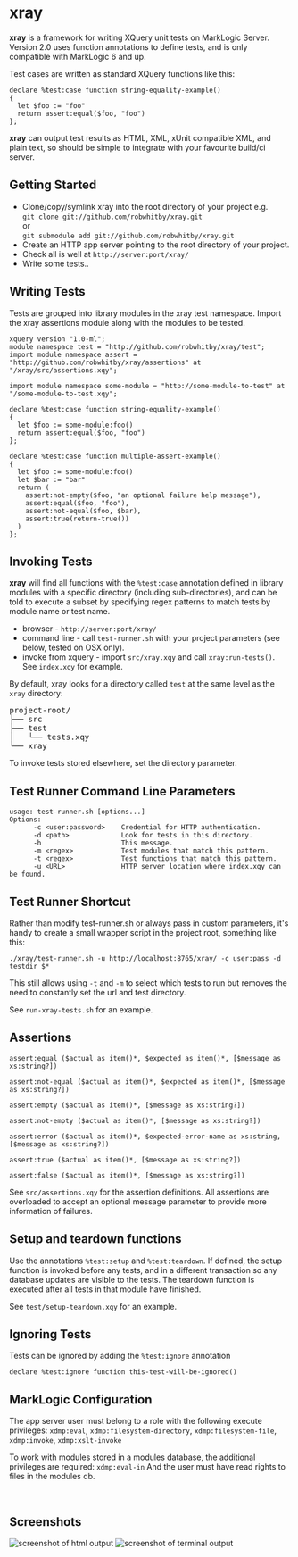 # xray

**xray** is a framework for writing XQuery unit tests on MarkLogic Server. Version 2.0 uses function annotations to define tests, and is only compatible with MarkLogic 6 and up.

Test cases are written as standard XQuery functions like this:  

```xquery
declare %test:case function string-equality-example()
{
  let $foo := "foo"
  return assert:equal($foo, "foo")
};
```

**xray** can output test results as HTML, XML, xUnit compatible XML, and plain text, so should be simple to integrate with your favourite build/ci server.

## Getting Started
* Clone/copy/symlink xray into the root directory of your project e.g.<br/>
`git clone git://github.com/robwhitby/xray.git`  
or  
`git submodule add git://github.com/robwhitby/xray.git` 
* Create an HTTP app server pointing to the root directory of your project.
* Check all is well at `http://server:port/xray/`
* Write some tests..


## Writing Tests
Tests are grouped into library modules in the xray test namespace. Import the xray assertions module along with the modules to be tested.

```xquery
xquery version "1.0-ml";
module namespace test = "http://github.com/robwhitby/xray/test";
import module namespace assert = "http://github.com/robwhitby/xray/assertions" at "/xray/src/assertions.xqy";

import module namespace some-module = "http://some-module-to-test" at "/some-module-to-test.xqy";

declare %test:case function string-equality-example()
{
  let $foo := some-module:foo()
  return assert:equal($foo, "foo")
};

declare %test:case function multiple-assert-example()
{
  let $foo := some-module:foo()
  let $bar := "bar"
  return (
    assert:not-empty($foo, "an optional failure help message"),
    assert:equal($foo, "foo"),
    assert:not-equal($foo, $bar),
    assert:true(return-true())
  )
};
```


## Invoking Tests
**xray** will find all functions with the `%test:case` annotation defined in library modules with a specific directory (including sub-directories), and can be told to execute a subset by specifying regex patterns to match tests by module name or test name.

* browser - `http://server:port/xray/`
* command line - call `test-runner.sh` with your project parameters (see below, tested on OSX only).
* invoke from xquery - import `src/xray.xqy` and call `xray:run-tests()`. See `index.xqy` for example.

By default, xray looks for a directory called `test` at the same level as the `xray` directory:
<pre>
project-root/
├── src
├── test
│   └── tests.xqy
└── xray
</pre>

To invoke tests stored elsewhere, set the directory parameter.


## Test Runner Command Line Parameters
```shell
usage: test-runner.sh [options...]
Options:
      -c <user:password>    Credential for HTTP authentication.
      -d <path>             Look for tests in this directory.
      -h                    This message.
      -m <regex>            Test modules that match this pattern.
      -t <regex>            Test functions that match this pattern.
      -u <URL>              HTTP server location where index.xqy can be found.
```

## Test Runner Shortcut
Rather than modify test-runner.sh or always pass in custom parameters, it's handy to create a small wrapper script in the project root, something like this:

```shell
./xray/test-runner.sh -u http://localhost:8765/xray/ -c user:pass -d testdir $*
```

This still allows using `-t` and `-m` to select which tests to run but removes the need to constantly set the url and test directory.

See `run-xray-tests.sh` for an example.


## Assertions
```xquery
assert:equal ($actual as item()*, $expected as item()*, [$message as xs:string?])

assert:not-equal ($actual as item()*, $expected as item()*, [$message as xs:string?])

assert:empty ($actual as item()*, [$message as xs:string?])

assert:not-empty ($actual as item()*, [$message as xs:string?])

assert:error ($actual as item()*, $expected-error-name as xs:string, [$message as xs:string?])

assert:true ($actual as item()*, [$message as xs:string?])

assert:false ($actual as item()*, [$message as xs:string?])
```
See `src/assertions.xqy` for the assertion definitions. All assertions are overloaded to accept an optional message parameter to provide more information of failures.

## Setup and teardown functions
Use the annotations `%test:setup` and `%test:teardown`. If defined, the setup function is invoked before any tests, and in a different transaction so any database updates are visible to the tests. The teardown function is executed after all tests in that module have finished.

See `test/setup-teardown.xqy` for an example.

## Ignoring Tests 
Tests can be ignored by adding the `%test:ignore` annotation

```xquery
declare %test:ignore function this-test-will-be-ignored()
```

## MarkLogic Configuration
The app server user must belong to a role with the following execute privileges:
`xdmp:eval`, `xdmp:filesystem-directory`, `xdmp:filesystem-file`, `xdmp:invoke`, `xdmp:xslt-invoke`

To work with modules stored in a modules database, the additional privileges are required:
`xdmp:eval-in`
And the user must have read rights to files in the modules db.

&nbsp;
## Screenshots
![screenshot of html output](https://github.com/robwhitby/xray/raw/master/screenshot-html.png)
![screenshot of terminal output](https://github.com/robwhitby/xray/raw/master/screenshot-terminal.png)
